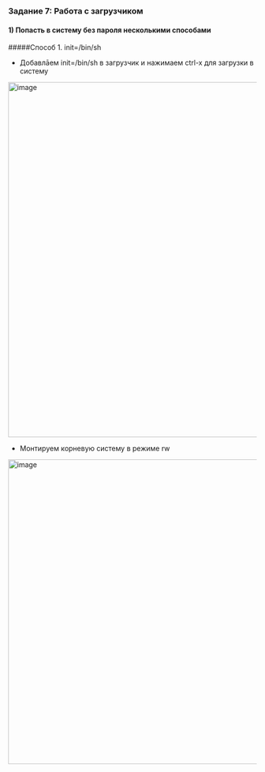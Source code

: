 ### Задание 7: Работа с загрузчиком

#### 1) Попасть в систему без пароля несколькими способами
#####Способ 1. init=/bin/sh
- Добавлāем init=/bin/sh в загрузчик и нажимаем сtrl-x для загрузки в систему

<img width="719" alt="image" src="https://github.com/Egor-Ozhmegoff/AdministratorLinux.Professional/assets/71369321/24ec3f09-8a3e-4a8b-a25e-06c0ec9b9838">

- Монтируем корневую систему в режиме rw

<img width="617" alt="image" src="https://github.com/Egor-Ozhmegoff/AdministratorLinux.Professional/assets/71369321/d2ea2741-42bf-40b6-b245-aa5e087c7551">
